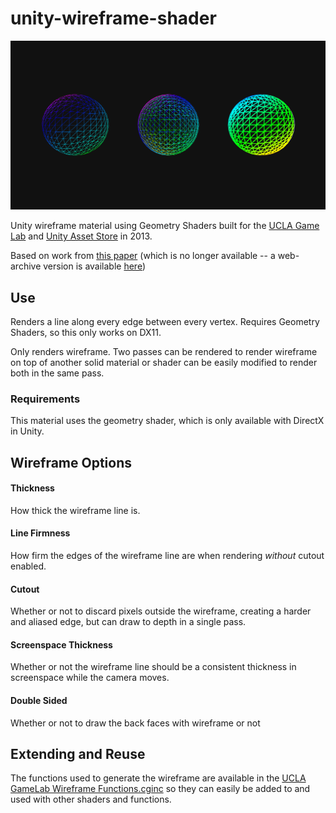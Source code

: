 # unity-wireframe-shader
![example](/docs/example.png)

Unity wireframe material using Geometry Shaders built for the [UCLA Game Lab](http://games.ucla.edu/resource/unity-wireframe-shader/) and [Unity Asset Store](https://assetstore.unity.com/packages/vfx/shaders/directx-11/ucla-wireframe-shader-21897) in 2013.

Based on work from [this paper](http://cgg-journal.com/2008-2/06/index.html) (which is no longer available -- a web-archive version is available [here](http://web.archive.org/web/20130322011415/http://cgg-journal.com/2008-2/06/index.html))

## Use
Renders a line along every edge between every vertex. Requires Geometry Shaders, so this only works on DX11.

Only renders wireframe. Two passes can be rendered to render wireframe on top of another solid material or shader can be easily modified to render both in the same pass.

### Requirements

This material uses the geometry shader, which is only available with DirectX in Unity.

## Wireframe Options
#### Thickness
How thick the wireframe line is.

#### Line Firmness
How firm the edges of the wireframe line are when rendering _without_ cutout enabled.

#### Cutout
Whether or not to discard pixels outside the wireframe, creating a harder and aliased edge, but can draw to depth in a single pass.

#### Screenspace Thickness
Whether or not the wireframe line should be a consistent thickness in screenspace while the camera moves.

#### Double Sided
Whether or not to draw the back faces with wireframe or not

## Extending and Reuse

The functions used to generate the wireframe are available in the [UCLA GameLab Wireframe Functions.cginc](Assets/Wireframe/UCLA%20GameLab%20Wireframe%20Functions.cginc) so they can easily be added to and used with other shaders and functions.

